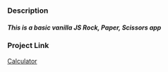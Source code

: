 ### Description
#### _This is a basic vanilla JS Rock, Paper, Scissors app_

### Project Link
<a href=https://akikokoo.github.io/JS-Calculator-App/index.html>Calculator</a>
